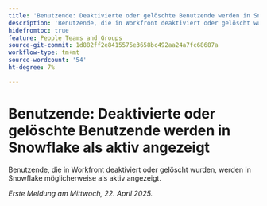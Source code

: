 ```yaml
---
title: 'Benutzende: Deaktivierte oder gelöschte Benutzende werden in Snowflake als aktiv angezeigt'
description: 'Benutzende, die in Workfront deaktiviert oder gelöscht wurden, werden in Snowflake möglicherweise als aktiv angezeigt. '
hidefromtoc: true
feature: People Teams and Groups
source-git-commit: 1d882ff2e8415575e3658bc492aa24a7fc68687a
workflow-type: tm+mt
source-wordcount: '54'
ht-degree: 7%

---
```



# Benutzende: Deaktivierte oder gelöschte Benutzende werden in Snowflake als aktiv angezeigt

Benutzende, die in Workfront deaktiviert oder gelöscht wurden, werden in Snowflake möglicherweise als aktiv angezeigt.

_Erste Meldung am Mittwoch, 22. April 2025._
